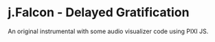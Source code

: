 # j.Falcon - Delayed Gratification

An original instrumental with some audio visualizer code using PIXI JS.
